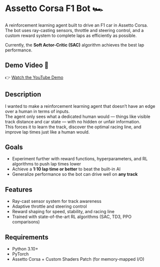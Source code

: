 # Assetto Corsa F1 Bot 🏎️

A reinforcement learning agent built to drive an F1 car in Assetto Corsa.  
The bot uses ray-casting sensors, throttle and steering control, and a custom reward system to complete laps as efficiently as possible.  

Currently, the **Soft Actor-Critic (SAC)** algorithm achieves the best lap performance.  

## Demo Video 🎥
👉 [Watch the YouTube Demo](https://youtube.com/your-video-link-here)

## Description
I wanted to make a reinforcement learning agent that doesn’t have an edge over a human in terms of inputs.  
The agent only sees what a dedicated human would — things like visible track distance and car state — with no hidden or unfair information.  
This forces it to learn the track, discover the optimal racing line, and improve lap times just like a human would.  

## Goals
- Experiment further with reward functions, hyperparameters, and RL algorithms to push lap times lower  
- Achieve a **1:10 lap time or better** to beat the built-in AI  
- Generalize performance so the bot can drive well on **any track**  

## Features
- Ray-cast sensor system for track awareness  
- Adaptive throttle and steering control  
- Reward shaping for speed, stability, and racing line  
- Trained with state-of-the-art RL algorithms (SAC, TD3, PPO comparisons)  

## Requirements
- Python 3.10+  
- PyTorch  
- Assetto Corsa + Custom Shaders Patch (for memory-mapped I/O)
